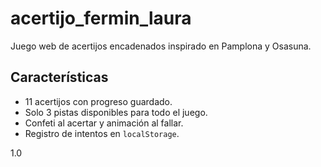 # acertijo_fermin_laura

Juego web de acertijos encadenados inspirado en Pamplona y Osasuna.

## Características

- 11 acertijos con progreso guardado.
- Solo 3 pistas disponibles para todo el juego.
- Confeti al acertar y animación al fallar.
- Registro de intentos en `localStorage`.

1.0
